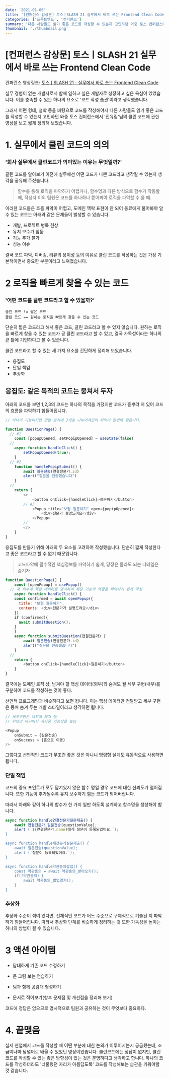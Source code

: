 ```yaml
---
date: '2021-01-06'
title: '[컨퍼런스 감상문] 토스ㅣSLASH 21 실무에서 바로 쓰는 Frontend Clean Code'
categories: ['프론트엔드', '컨퍼런스']
summary: '다른 사람들도 읽기 좋은 코드를 작성할 수 있는지 고민하던 와중 토스 컨퍼런스에서 클린 코드의 영상을 보게 되어 짧게 정리해보았습니다.'
thumbnail: './thumbnail.png'
---
```



# [컨퍼런스 감상문] 토스ㅣSLASH 21 실무에서 바로 쓰는 Frontend Clean Code


컨퍼런스 영상링크: [토스ㅣSLASH 21 - 실무에서 바로 쓰는 Frontend Clean Code](https://www.youtube.com/watch?v=edWbHp_k_9Y)

실무 경험이 없는 개발자로서 함께 일하고 싶은 개발자로 성장하고 싶은 욕심이 있었습니다. 이를 충족할 수 있는 하나의 요소로 '코드 작성 습관'이라고 생각했습니다.

그래서 어떤 형태, 철학 등을 바탕으로 코드를 작성해야지 다른 사람들도 읽기 좋은 코드를 작성할 수 있는지 고민하던 와중 토스 컨퍼런스에서 '진유림'님의 클린 코드에 관한 영상을 보고 짧게 정리해 보았습니다.

# 1. 실무에서 클린 코드의 의의

### '회사 실무에서 클린코드가 의미있는 이유는 무엇일까?'

클린 코드를 알아보기 이전에 실무에선 어떤 코드가 나쁜 코드라고 생각될 수 있는지 생각을 공유해 주셨습니다.


> 함수를 통해 로직을 파악하기 어렵거나, 함수명과 다른 방식으로 함수가 작동할 때, 작성자 이외 팀원은 코드를 하나하나 뜯어봐야 로직을 파악할 수 을 때.

이러한 코드들은 흐름 파악이 어렵고, 도메인 맥락 표현이 안 되어 동료에게 물어봐야 알 수 있는 코드는 아래와 같은 문제들이 발생할 수 있습니다.

- 개발, 프로젝트 병목 현상
- 유지 보수가 힘듦
- 기능 추가 불가
- 성능 이슈

결국 코드 파악, 디버깅, 리뷰의 용이성 등의 이유로 클린 코드를 작성하는 것은 가장 기본적이면서 중요한 부분이라고 느껴졌습니다.

# 2 로직을 빠르게 찾을 수 있는 코드

### '어떤 코드를 클린 코드라고 할 수 있을까?'

```
클린 코드 != 짧은 코드
클린 코드 == 원하는 로직을 빠르게 찾을 수 있는 코드
```

단순히 짧은 코드라고 해서 좋은 코드, 클린 코드라고 할 수 있지 않습니다. 원하는 로직을 빠르게 찾을 수 있는 코드가 곧 클린 코드라고 할 수 있고, 결국 가독성이라는 하나의 큰 틀에 기인하다고 볼 수 있습니다.

클린 코드라고 할 수 있는 세 가지 요소를 간단하게 정리해 보았습니다.
- 응집도
- 단일 책임
- 추상화



## 응집도: 같은 목적의 코드는 뭉쳐서 두자

아래의 코드를 보면 1,2,3의 코드는 하나의 목적을 가졌지만 코드가 흩뿌려 저 있어 코드의 흐름을 파악하기 힘들어집니다.

```javascript
// 하나의 기능이지만 관련 로직에 3개로 나누어져있어 파악이 한번에 힘듭니다.

function QuestionPage() {
  // #1
	const [popupOpened, setPopipOpened] = useState(false)
  //
	async function handleClick() {
		setPopupOpened(true);
	}
  // #2
	function handlePopipSubmit() {
		await 질문전송(연결전문가.id)
		alert("질문을 전송했습니다")
	}
  //
	return {
		<>
			<button onClick={handleClick}>질문하기</button>
  		// #3
			<Popup title="보험 질문하기" open={popipOpened}>
				<div>전문가 설명드려요</div>
			</Popup>
  		//
		</>
	}
}
```

응집도를 만들기 위해 아래의 두 요소를 고려하여 작성했습니다.
단순히 짧게 작성한다고 좋은 코드라고 할 수 없기 때문입니다.


> 코드파악에 필수적인 핵심정보를 파악하기 쉽게, 당장은 몰라도 되는 디테일은 숨기자

```javascript
function QuestionPage() {
	const [openPopup] = usePopup()
  // 훅 외부에 핵심 데이터를 명시하여 해당 기능의 역할을 파악하기 쉽게 작성
	async function handleClick() {
    const confirmed = await openPopup({
      title: "보험 질문하기",
      contents: <div>전문가가 설명드려오</div>
    })
    if (confirmed){
      await submitQuestion();
    }
	}
	async function submitQuestion(연결전문가) {
		await 질문전송(연결전문가.id)
		alert("질문을 전송했습니다")
	}
  //
	return {
		<button onClick={handleClick}>질문하기</button>
	}
}
```

결국에는 도메인 로직 상, 남겨야 할 핵심 데이터(외부)와 숨겨도 될 세부 구현(내부)를 구분하여 코드를 작성하는 것이 좋다.

선언적 프로그래밍과 비슷하다고 보면 됩니다. 이는 핵심 데이터만 전달받고 세부 구현은 뭉쳐 숨겨 두는 개발 스타일이라고 생각하면 됩니다.

```javascript
// 세부구현은 내부에 뭉쳐 둠
// 무엇만 바꾸어서 재사용 가능성을 높임

<Popup
	onSubmit = {질문전송}
	onSuccess = {홈으로 이동}
/>
```

그렇다고 선언적인 코드가 무조건 좋은 것은 아니니 명령형 설계도 유동적으로 사용하면 됩니다.

### 단일 책임

코드의 중요 포인트가 모두 담겨있지 않은 함수 명일 경우 코드에 대한 신뢰도가 떨어집니다.
또한 기능이 추가될수록 유지 보수하기 힘든 코드가 되어버립니다.

따라서 아래와 같이 하나의 함수가 한 가지 일만 하도록 설계하고 함수명을 생성해야 합니다.

```javascript
async function handle연결전문가질문제출() {
	await 연결전문가_질문전송(questionValue);
	alert (`${연결전문가.name)에게 질문이 등록되었어요.`);
}

async function handle새전문가질문제출() {
	await 질문전송(questionValue);
	alert (`질문이 등록되었어요.`);
}

async function handle약관동의팝업() {
	const 약관동의 = await 약관동의_받아오기();
	if(!약관동의) {
		await 약관동의_팝업열기();	
	}
}
```


### 추상화

추상화 수준이 섞여 있다면, 전체적인 코드가 어느 수준으로 구체적으로 기술된 지 파악하기 힘들어집니다. 따라서 추상화 단계를 비슷하게 정리하는 것 또한 가독성을 높이는 하나의 방법이 될 수 있습니다.


# 3 액션 아이템

- 담대하게 기존 코드 수정하기

- 큰 그림 보는 연습하기

- 팀과 함께 공감대 형성하기

- 문서로 적어보기(향후 문제점 및 개선점을 정리해 보기)

코드에 정답은 없으므로 명시적으로 팀원과 공유하는 것이 무엇보다 중요하다.



# 4. 끝맺음

실제 현업에서 코드를 작성할 때 어떤 부분에 대한 논의가 이루어지는지 궁금했는데, 조금이나마 담넘어로 배울 수 있었던 영상이었습니다. 클린코드에는 정답이 없지만, 클린 코드를 작성할 수 있는 좋은 방향성이 있는 것은 분명하다고 생각하고 합니다. 하나의 코드를 작성하더라도 '너물렀던 자리가 아름답도록' 코드를 작성해보는 습관을 키워야할 것 같습니다.
